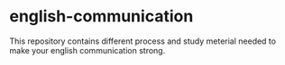 # english-communication
This repository contains different process and study meterial needed to make your english communication strong. 
